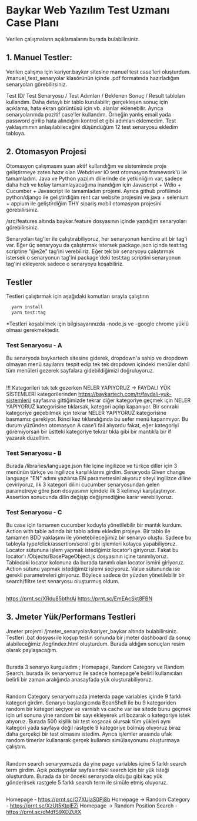 
# Baykar Web Yazılım Test Uzmanı Case Planı

Verilen çalışmaların açıklamalarını burada bulabilirsiniz.

## 1. Manuel Testler:
Verilen çalışma için kariyer.baykar sitesine manuel test case'leri oluşturdum. /manuel_test_senaryolar klasörünün içinde .pdf formatında hazırladığım senaryoları görebilirsiniz. 
 

Test ID/ Test Senaryosu / Test Adımları / Beklenen Sonuç / Result tabloları kullandım. Daha detaylı bir tablo kurulabilir; gerçekleşen sonuç için açıklama, hata ekran görüntüsü için vb. alanlar eklenebilir. Ayrıca senaryolarımda pozitif case'ler kullandım. Örneğin yanlış email yada password girilip hata alındığını kontrol et gibi adımları eklemedim. Test yaklaşımımın anlaşılabileceğini düşündüğüm 12 test senaryosu ekledim tabloya.
## 2. Otomasyon Projesi
Otomasyon çalışmasını şuan aktif kullandığım ve sistemimde proje geliştirmeye zaten hazır olan Webdriver IO test otomasyon framework'ü ile tamamladım. Java ve Python yazılım dillerinde de yetkinliğim var, sadece daha hızlı ve kolay tamamlayacağıma inandığım için Javascript + Wdio + Cucumber + Javascript ile tamamladım projemi. Ayrıca github profilimde python/django ile geliştirdiğim rent car website projesini ve java + selenium + appium ile geliştirdiğim THY sipariş mobil otomasyon projesini görebilirsiniz. 


/src/features altında baykar.feature dosyasının içinde yazdığım senaryoları görebilirsiniz. 

Senaryoları tag'ler ile çalıştırabiliyoruz, her senaryonun kendine ait bir tag'i var. Eğer üç senaryoyu  da çalıştırmak istersek package.json içinde test:tag scriptine "@e2e" tag'ini verebiliriz. Eğer tek bir senaryoyu çalıştırmak istersek o senaryonun tag'ini package'deki test:tag scriptini senaryonun tag'ini ekleyerek sadece o senaryoyu koşabiliriz.
## Testler

Testleri çalıştırmak için aşağıdaki komutları sırayla çalıştırın

```bash
  yarn install
  yarn test:tag
```
*Testleri koşabilmek için bilgisayarınızda -node.js ve -google chrome yüklü olması gerekmektedir.
  
### Test Senaryosu - A
Bu senaryoda baykartech sitesine giderek, dropdown'a sahip ve dropdown olmayan menü sayılarını tespit edip tek tek dropdown içindeki menüler dahil tüm menüleri gezerek sayfalara gidebildiğimizi doğruluyoruz.
## 

!!! Kategorileri tek tek gezerken NELER YAPIYORUZ -> FAYDALI YÜK SİSTEMLERİ kategorilerinden https://baykartech.com/tr/faydali-yuk-sistemleri/ sayfasına gittiğimizde tekrar diğer kategoriye geçmek için NELER YAPIYORUZ kategorisine tıklarsak, kategori açılıp kapanıyor. Bir sonraki kategoriye geçebilmek için tekrar NELER YAPIYORUZ kategorisine basmamız gerekiyor. İkinci kez tıklandığında bu sefer menü kapanmıyor. Bu durum yüzünden otomasyon A case'i fail alıyordu fakat, eğer kategoriyi göremiyorsan bir üstteki kategoriye tekrar tıkla gibi bir mantıkla bir if yazarak düzelltim. 

  
### Test Senaryosu - B
Burada /libraries/language.json file içine ingilizce ve türkçe diller için 3 menünün türkçe ve ingilizce karşılıklarını girdim. Senaryoda Given change language "EN" adımı yazılırsa EN parametresini alıyoruz siteyi ingilizce diline çeviriyoruz, ilk 3 kategori dilini cucumber senaryosundan gelen parametreye göre json dosyasının içindeki ilk 3 kelimeyi karşılaştırıyor. Assertion sonucunda dilin değişip değişmediğine karar verebiliyoruz.
### Test Senaryosu - C
Bu case için tamamen cucumber koduyla yönetilebilir bir mantık kurdum. Action with table adında bir tablo adımı ekledim projeye. Bir tablo ile tamamen BDD yaklaşımı ile yönetebileceğimiz bir senaryo oluştu. Sadece bu tabloyla type/click/assertion/scroll gibi işlemleri kolayca yapabiliyoruz. Locator sütununa işlem yapmak istediğimiz locator'ı giriyoruz. Fakat bu locator'ı /Objects/BasePageObject.js dosyasının içine tanımlıyoruz. Tablodaki locator kolonuna da burada tanımlı olan locator ismini giriyoruz. Action sütunu yapmak istediğimiz işlemi seçiyoruz. Value sütununda ise gerekli parametreleri giriyoruz. Böylece sadece ön yüzden yönetilebilir bir search/filtre test senaryosu oluşturmuş oldum.
## 
https://prnt.sc/XRdu85bthrAi
https://prnt.sc/EmEAcSkt8FBN

## 3. Jmeter Yük/Performans Testleri
Jmeter projemi /jmeter_senaryolar/kariyer_baykar altında bulabilirsiniz. Testleri .bat dosyası ile koşup testin sonunda bir jmeter dashboard'da sonuç alabileceğimiz /log/index.html oluşturdum. Burada aldığım sonuçları resim olarak paylaşacağım.
## 
Burada 3 senaryo kurguladım ; Homepage, Random Category ve Random Search.
burada ilk senaryomuz ile sadece homepage'e belirli kullanıcıları belirli bir zaman aralığında anasayfada yük oluşturabiliyoruz.
## 
Random Category senaryomuzda jmeterda page variables içinde 9 farklı kategori girdim. Senaryo başlangıcında BeanShell ile bu 9 kategoriden random bir kategori seçiyor ve varnish vs cache var ise sitede bunu geçmek için url sonuna yine random bir sayı ekleyerek url bozarak o kategoriye istek atıyoruz. Burada 500 kişilik bir test koşacak olursak tüm yükleri aynı kategori yada sayfaya değil rastgele 9 kategoriye bölmüş oluyoruz biraz daha gerçekçi bir test olmasını istedim. Ayrıca işlemler arasında ufak random timerlar kullanarak gerçek kullanıcı simülasyonunu oluşturmaya çalıştım.
## 
Random search senaryomuzda da yine page variables içine 5 farklı search term girdim. Açık pozisyonlar sayfasındaki search için bir yük isteği oluşturdum. Burada da bir önceki senaryoda olduğu gibi kaç yük gönderirsek rastgele 5 farklı search term ile simüle etmiş oluyoruz.
## 
Homepage - https://prnt.sc/O7XUjaS0Pj8b
Homepage -> Random Category - https://prnt.sc/XzUt5KtplEZi
Homepage -> Random Position Search - https://prnt.sc/dMdfS9XDZUtX
